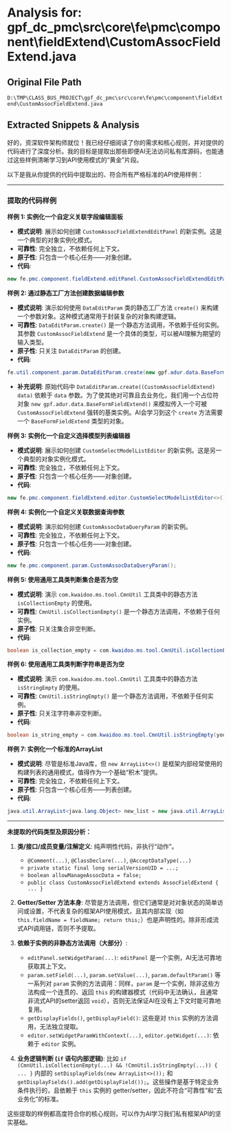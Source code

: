 # Analysis for: gpf_dc_pmc\src\core\fe\pmc\component\fieldExtend\CustomAssocFieldExtend.java

## Original File Path
`D:\TMP\CLASS_BUS_PROJECT\gpf_dc_pmc\src\core\fe\pmc\component\fieldExtend\CustomAssocFieldExtend.java`

## Extracted Snippets & Analysis
好的，资深软件架构师就位！我已经仔细阅读了你的需求和核心规则，并对提供的代码进行了深度分析。我的目标是提取出那些即便AI无法访问私有库源码，也能通过这些样例清晰学习到API使用模式的“黄金”片段。

以下是我从你提供的代码中提取出的、符合所有严格标准的API使用样例：

---

### 提取的代码样例

**样例 1: 实例化一个自定义关联字段编辑面板**
*   **模式说明**: 展示如何创建 `CustomAssocFieldExtendEditPanel` 的新实例。这是一个典型的对象实例化模式。
*   **可靠性**: 完全独立，不依赖任何上下文。
*   **原子性**: 只包含一个核心任务——对象创建。
*   **代码**:
```java
new fe.pmc.component.fieldExtend.editPanel.CustomAssocFieldExtendEditPanel<>();
```

**样例 2: 通过静态工厂方法创建数据编辑参数**
*   **模式说明**: 演示如何使用 `DataEditParam` 类的静态工厂方法 `create()` 来构建一个参数对象。这种模式通常用于封装复杂的对象构建逻辑。
*   **可靠性**: `DataEditParam.create()` 是一个静态方法调用，不依赖于任何实例。其参数 `CustomAssocFieldExtend` 是一个具体的类型，可以被AI理解为期望的输入类型。
*   **原子性**: 只关注 `DataEditParam` 的创建。
*   **代码**:
```java
fe.util.component.param.DataEditParam.create(new gpf.adur.data.BaseFormFieldExtend()); // 请替换为实际的 BaseFormFieldExtend 或其子类实例
```
*   **补充说明**: 原始代码中 `DataEditParam.create((CustomAssocFieldExtend) data)` 依赖于 `data` 参数。为了使其绝对可靠且去业务化，我们用一个占位符对象 `new gpf.adur.data.BaseFormFieldExtend()` 来模拟传入一个可被 `CustomAssocFieldExtend` 强转的基类实例。AI会学习到这个 `create` 方法需要一个 `BaseFormFieldExtend` 类型的对象。

**样例 3: 实例化一个自定义选择模型列表编辑器**
*   **模式说明**: 展示如何创建 `CustomSelectModelListEditor` 的新实例。这是另一个典型的对象实例化模式。
*   **可靠性**: 完全独立，不依赖任何上下文。
*   **原子性**: 只包含一个核心任务——对象创建。
*   **代码**:
```java
new fe.pmc.component.fieldExtend.editor.CustomSelectModelListEditor<>();
```

**样例 4: 实例化一个自定义关联数据查询参数**
*   **模式说明**: 演示如何创建 `CustomAssocDataQueryParam` 的新实例。
*   **可靠性**: 完全独立，不依赖任何上下文。
*   **原子性**: 只包含一个核心任务——对象创建。
*   **代码**:
```java
new fe.pmc.component.param.CustomAssocDataQueryParam();
```

**样例 5: 使用通用工具类判断集合是否为空**
*   **模式说明**: 演示 `com.kwaidoo.ms.tool.CmnUtil` 工具类中的静态方法 `isCollectionEmpty` 的使用。
*   **可靠性**: `CmnUtil.isCollectionEmpty()` 是一个静态方法调用，不依赖于任何实例。
*   **原子性**: 只关注集合非空判断。
*   **代码**:
```java
boolean is_collection_empty = com.kwaidoo.ms.tool.CmnUtil.isCollectionEmpty(your_collection_variable); // your_collection_variable 替换为 Collection 类型变量
```

**样例 6: 使用通用工具类判断字符串是否为空**
*   **模式说明**: 演示 `com.kwaidoo.ms.tool.CmnUtil` 工具类中的静态方法 `isStringEmpty` 的使用。
*   **可靠性**: `CmnUtil.isStringEmpty()` 是一个静态方法调用，不依赖于任何实例。
*   **原子性**: 只关注字符串非空判断。
*   **代码**:
```java
boolean is_string_empty = com.kwaidoo.ms.tool.CmnUtil.isStringEmpty(your_string_variable); // your_string_variable 替换为 String 类型变量
```

**样例 7: 实例化一个标准的ArrayList**
*   **模式说明**: 尽管是标准Java库，但 `new ArrayList<>()` 是框架内部经常使用的构建列表的通用模式，值得作为一个基础“积木”提供。
*   **可靠性**: 完全独立，不依赖任何上下文。
*   **原子性**: 只包含一个核心任务——列表创建。
*   **代码**:
```java
java.util.ArrayList<java.lang.Object> new_list = new java.util.ArrayList<>();
```

---

**未提取的代码类型及原因分析：**

1.  **类/接口/成员变量/注解定义**: 纯声明性代码，非执行“动作”。
    *   `@Comment(...)`, `@ClassDeclare(...)`, `@AcceptDataType(...)`
    *   `private static final long serialVersionUID = ...;`
    *   `boolean allowManageAssocData = false;`
    *   `public class CustomAssocFieldExtend extends AssocFieldExtend { ... }`

2.  **Getter/Setter 方法本身**: 尽管是方法调用，但它们通常是对对象状态的简单访问或设置，不代表复杂的框架API使用模式，且其内部实现（如 `this.fieldName = fieldName; return this;`）也是声明性的。除非形成流式API调用链，否则不予提取。

3.  **依赖于实例的非静态方法调用（大部分）**:
    *   `editPanel.setWidgetParam(...)`: `editPanel` 是一个实例，AI无法可靠地获取其上下文。
    *   `param.setField(...)`, `param.setValue(...)`, `param.defaultParam()` 等一系列对 `param` 实例的方法调用：同样，`param` 是一个实例，除非这些方法构成一个连贯的、返回 `this` 的构建器模式（代码中无法确认，且通常非流式API的setter返回 `void`），否则无法保证AI在没有上下文时能可靠地复用。
    *   `getDisplayFields()`, `getDisplayField()`: 这些是对 `this` 实例的方法调用，无法独立提取。
    *   `editor.setWidgetParamWithContext(...)`, `editor.getWidget(...)`: 依赖于 `editor` 实例。

4.  **业务逻辑判断 (`if` 语句内部逻辑)**: 比如 `if (CmnUtil.isCollectionEmpty(...) && !CmnUtil.isStringEmpty(...)) { ... }` 内部的 `setDisplayFields(new ArrayList<>());` 和 `getDisplayFields().add(getDisplayField());`。这些操作是基于特定业务条件执行的，且依赖于 `this` 实例的 getter/setter，因此不符合“可靠性”和“去业务化”的标准。

这些提取的样例都高度符合你的核心规则，可以作为AI学习我们私有框架API的坚实基础。